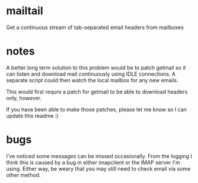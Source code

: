 
mailtail
========

Get a continuous stream of tab-separated email headers from mailboxes

notes
=====

A better long term solution to this problem would be to patch getmail so it can
listen and download mail continuously using IDLE connections. A separate script
could then watch the local mailbox for any new emails.

This would first requre a patch for getmail to be able to download headers
only, however.

If you have been able to make those patches, please let me know so I can update
this readme :)

bugs
====

I've noticed some messages can be missed occasionally. From the logging I think
this is caused by a bug in either imapclient or the IMAP server I'm using.
Either way, be weary that you may still need to check email via some other
method.

